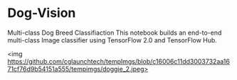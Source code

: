 # Dog-Vision
Multi-class Dog Breed Classifiaction This notebook builds an end-to-end multi-class Image classifier using TensorFlow 2.0 and TensorFlow Hub. 

<img https://github.com/cglaunchtech/tempImgs/blob/c16006c11dd3003732aa1671cf76d9b54151a555/tempimgs/doggie_2.jpeg>
